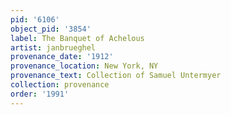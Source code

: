 ```yaml
---
pid: '6106'
object_pid: '3854'
label: The Banquet of Achelous
artist: janbrueghel
provenance_date: '1912'
provenance_location: New York, NY
provenance_text: Collection of Samuel Untermyer
collection: provenance
order: '1991'
---
```

